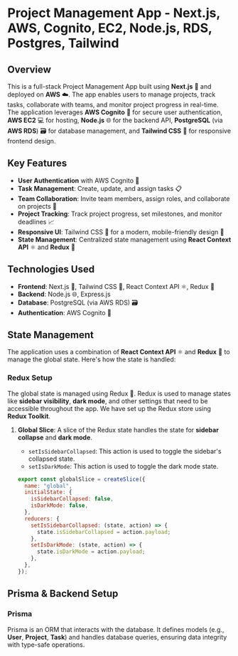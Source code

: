 # Project Management App - Next.js, AWS, Cognito, EC2, Node.js, RDS, Postgres, Tailwind

## Overview

This is a full-stack Project Management App built using **Next.js** 🚀 and deployed on **AWS** ☁️. The app enables users to manage projects, track tasks, collaborate with teams, and monitor project progress in real-time. The application leverages **AWS Cognito** 🔐 for secure user authentication, **AWS EC2** 💻 for hosting, **Node.js** 🌐 for the backend API, **PostgreSQL** (via **AWS RDS**) 🗃️ for database management, and **Tailwind CSS** 🎨 for responsive frontend design.

## Key Features

- **User Authentication** with AWS Cognito 🔐
- **Task Management**: Create, update, and assign tasks 📋
- **Team Collaboration**: Invite team members, assign roles, and collaborate on projects 👥
- **Project Tracking**: Track project progress, set milestones, and monitor deadlines 📈
- **Responsive UI**: Tailwind CSS 🎨 for a modern, mobile-friendly design 📱
- **State Management**: Centralized state management using **React Context API** ⚛️ and **Redux** 🔄

## Technologies Used

- **Frontend**: Next.js 🚀, Tailwind CSS 🎨, React Context API ⚛️, Redux 🔄
- **Backend**: Node.js 🌐, Express.js
- **Database**: PostgreSQL (via AWS RDS) 🗃️
- **Authentication**: AWS Cognito 🔐

## State Management

The application uses a combination of **React Context API** ⚛️ and **Redux** 🔄 to manage the global state. Here's how the state is handled:

### Redux Setup

The global state is managed using Redux 🔄. Redux is used to manage states like **sidebar visibility**, **dark mode**, and other settings that need to be accessible throughout the app. We have set up the Redux store using **Redux Toolkit**.

1. **Global Slice**: A slice of the Redux state handles the state for **sidebar collapse** and **dark mode**.
   
   - `setIsSidebarCollapsed`: This action is used to toggle the sidebar's collapsed state.
   - `setIsDarkMode`: This action is used to toggle the dark mode state.

   ```js
   export const globalSlice = createSlice({
     name: "global",
     initialState: {
       isSidebarCollapsed: false,
       isDarkMode: false,
     },
     reducers: {
       setIsSidebarCollapsed: (state, action) => {
         state.isSidebarCollapsed = action.payload;
       },
       setIsDarkMode: (state, action) => {
         state.isDarkMode = action.payload;
       },
     },
   });
## Prisma & Backend Setup

### Prisma
Prisma is an ORM that interacts with the database. It defines models (e.g., **User**, **Project**, **Task**) and handles database queries, ensuring data integrity with type-safe operations.
